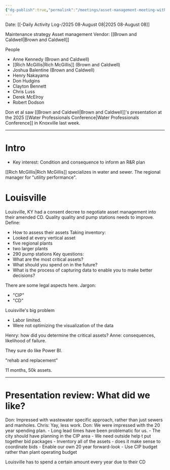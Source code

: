 ```yaml
---
{"dg-publish":true,"permalink":"/meetings/asset-management-meeting-with-brown-and-caldwell/","noteIcon":"","created":"2025-08-08T12:59:16.521-05:00"}
---
```


Date: [[-Daily Activity Log-/2025 08-August 08\|2025 08-August 08]]

Maintenance strategy
Asset management
Vendor: [[Brown and Caldwell\|Brown and Caldwell]]

People
- Anne Kennedy (Brown and Caldwell)
- [[Rich McGillis\|Rich McGillis]] (Brown and Caldwell)
- Joshua Balentine (Brown and Caldwell)
- Henry Nakayama
- Don Hudgins
- Clayton Bennett
- Chris Luss
- Derek McElroy
- Robert Dodson

Don et al saw [[Brown and Caldwell\|Brown and Caldwell]]'s presentation at the 2025 [[Water Professionals Conference\|Water Professionals Conference]] in Knoxville last week.

---

# Intro
- Key interest: Condition and consequence to inform an R&R plan

[[Rich McGillis\|Rich McGillis]] specializes in water and sewer. The regional manager for "utility performance".


# Louisville
Louisville, KY had a consent decree to negotiate asset management into their amended CD.
Quality quality and pump stations needs to improve.
Define:
- How to assess their assets
Taking inventory:
- Looked at every vertical asset
- five regional plants
- two larger plants
- 290 pump stations
Key questions:
- What are the most critical assets?
- What should you spend on in the future?
- What is the process of capturing data to enable you to make better decisions?


There are some legal aspects here. Jargon:
 - "CIP"
 - "CD"

Louisville's big problem
- Labor limited. 
- Were not optimizing the visualization of the data


Henry: how did you determine the critical assets?
Anne: consequences, likelihood of failure.

They sure do like Power BI.

"rehab and replacement"

11 months, 50k assets.

---

# Presentation review: What did we like?

Don: Impressed with wastewater specific approach, rather than just sewers and manholes.
Chris: Yay, less work.
Don: We were impressed with the 20 year spending plan.
	- Long lead times have been problematic for us.
	- The city should have planning in the CIP area
	- We need outside help t put together bid packages
	- Inventory all of the assets - does it make sense to coordinate bids
	- Enable our own 20 year forward-look
	- Use CIP budget rather than plant operating budget

Louisville has to spend a certain amount every year due to their CD